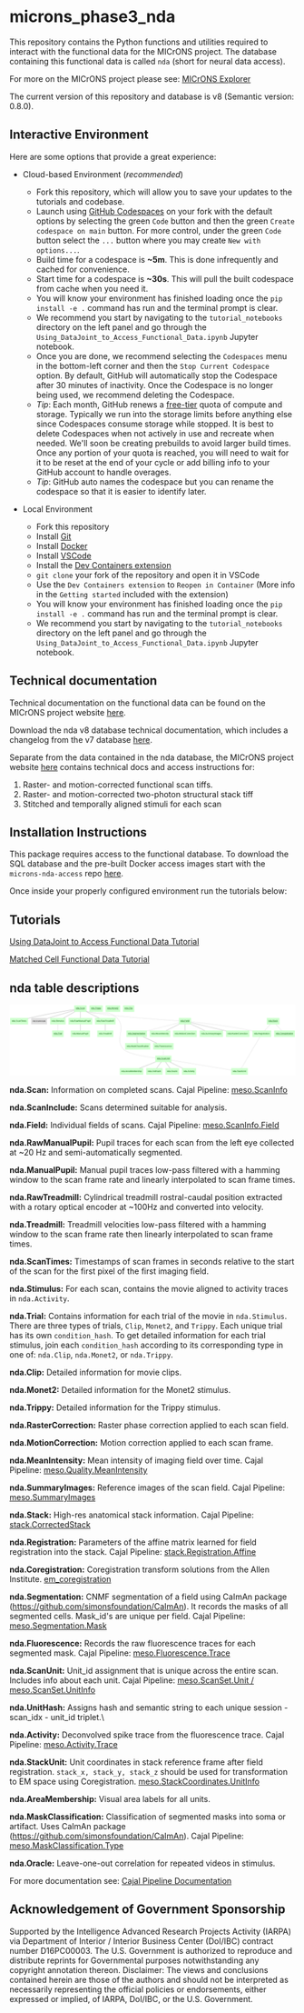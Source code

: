 # microns_phase3_nda

This repository contains the Python functions and utilities required to interact with the functional data for the MICrONS project. The database containing this functional data is called `nda` (short for neural data access).

For more on the MICrONS project please see: [MICrONS Explorer](https://www.microns-explorer.org/)

The current version of this repository and database is v8 (Semantic version: 0.8.0).

## Interactive Environment

Here are some options that provide a great experience:

- Cloud-based Environment (*recommended*)
  - Fork this repository, which will allow you to save your updates to the tutorials and codebase.
  - Launch using [GitHub Codespaces](https://github.com/features/codespaces) on your fork with the default options by selecting the green `Code` button and then the green `Create codespace on main` button. For more control, under the green `Code` button select the `...` button where you may create `New with options...`.
  - Build time for a codespace is **~5m**. This is done infrequently and cached for convenience.
  - Start time for a codespace is **~30s**. This will pull the built codespace from cache when you need it.
  - You will know your environment has finished loading once the `pip install -e .` command has run and the terminal prompt is clear.
  - We recommend you start by navigating to the `tutorial_notebooks` directory on the left panel and go through the `Using_DataJoint_to_Access_Functional_Data.ipynb` Jupyter notebook.
  - Once you are done, we recommend selecting the `Codespaces` menu in the bottom-left corner and then the `Stop Current Codespace` option. By default, GitHub will automatically stop the Codespace after 30 minutes of inactivity.  Once the Codespace is no longer being used, we recommend deleting the Codespace.
  - *Tip*: Each month, GitHub renews a [free-tier](https://docs.github.com/en/billing/managing-billing-for-github-codespaces/about-billing-for-github-codespaces#monthly-included-storage-and-core-hours-for-personal-accounts) quota of compute and storage. Typically we run into the storage limits before anything else since Codespaces consume storage while stopped. It is best to delete Codespaces when not actively in use and recreate when needed. We'll soon be creating prebuilds to avoid larger build times. Once any portion of your quota is reached, you will need to wait for it to be reset at the end of your cycle or add billing info to your GitHub account to handle overages.
  - *Tip*: GitHub auto names the codespace but you can rename the codespace so that it is easier to identify later.

- Local Environment
  - Fork this repository
  - Install [Git](https://git-scm.com/book/en/v2/Getting-Started-Installing-Git)
  - Install [Docker](https://docs.docker.com/get-docker/)
  - Install [VSCode](https://code.visualstudio.com/)
  - Install the [Dev Containers extension](https://marketplace.visualstudio.com/items?itemName=ms-vscode-remote.remote-containers)
  - `git clone` your fork of the repository and open it in VSCode
  - Use the `Dev Containers extension` to `Reopen in Container` (More info in the `Getting started` included with the extension)
  - You will know your environment has finished loading once the `pip install -e .` command has run and the terminal prompt is clear.
  - We recommend you start by navigating to the `tutorial_notebooks` directory on the left panel and go through the `Using_DataJoint_to_Access_Functional_Data.ipynb` Jupyter notebook.

## Technical documentation

Technical documentation on the functional data can be found on the MICrONS project website [here](https://www.microns-explorer.org/cortical-mm3#f-data).

Download the nda v8 database technical documentation, which includes a changelog from the v7 database [here](https://bossdb-open-data.s3.amazonaws.com/iarpa_microns/minnie/functional_data/two_photon_processed_data_and_metadata/database_v8/two_photon_processed_data_and_metadata_technical_documentation_v8.pdf).

Separate from the data contained in the nda database, the MICrONS project website [here](https://www.microns-explorer.org/cortical-mm3#f-data) contains technical docs and access instructions for:

1. Raster- and motion-corrected functional scan tiffs.
2. Raster- and motion-corrected two-photon structural stack tiff
3. Stitched and temporally aligned stimuli for each scan

## Installation Instructions

This package requires access to the functional database. To download the SQL database and the pre-built Docker access images start with the `microns-nda-access` repo [here](https://github.com/cajal/microns-nda-access).

Once inside your properly configured environment run the tutorials below:

## Tutorials

[Using DataJoint to Access Functional Data Tutorial](tutorial_notebooks/Using_DataJoint_to_Access_Functional_Data.ipynb)

[Matched Cell Functional Data Tutorial](tutorial_notebooks/Matched_Cell_Functional_Data.ipynb)

## nda table descriptions

![nda](images/nda_erd.png)

**nda.Scan:** Information on completed scans. Cajal Pipeline: [meso.ScanInfo](https://github.com/cajal/pipeline/blob/6a8342bf3edb07f5653c61024742258295cd8014/python/pipeline/meso.py#L29)

**nda.ScanInclude:** Scans determined suitable for analysis. 

**nda.Field:** Individual fields of scans. Cajal Pipeline: [meso.ScanInfo.Field](https://github.com/cajal/pipeline/blob/6a8342bf3edb07f5653c61024742258295cd8014/python/pipeline/meso.py#L54)

**nda.RawManualPupil:** Pupil traces for each scan from the left eye collected at ~20 Hz and semi-automatically segmented. 

**nda.ManualPupil:** Manual pupil traces low-pass filtered with a hamming window to the scan frame rate and linearly interpolated to scan frame times.

**nda.RawTreadmill:** Cylindrical treadmill rostral-caudal position extracted with a rotary optical encoder at ~100Hz and converted into velocity.

**nda.Treadmill:** Treadmill velocities low-pass filtered with a hamming window to the scan frame rate then linearly interpolated to scan frame times.

**nda.ScanTimes:** Timestamps of scan frames in seconds relative to the start of the scan for the first pixel of the first imaging field.

**nda.Stimulus:** For each scan, contains the movie aligned to activity traces in `nda.Activity`.

**nda.Trial:** Contains information for each trial of the movie in `nda.Stimulus`. There are three types of trials, `Clip`, `Monet2`, and `Trippy`. Each unique trial has its own `condition_hash`. To get detailed information for each trial stimulus, join each `condition_hash` according to its corresponding type in one of: `nda.Clip`, `nda.Monet2`, or `nda.Trippy`.

**nda.Clip:** Detailed information for movie clips.

**nda.Monet2:** Detailed information for the Monet2 stimulus.

**nda.Trippy:** Detailed information for the Trippy stimulus.

**nda.RasterCorrection:** Raster phase correction applied to each scan field.

**nda.MotionCorrection:** Motion correction applied to each scan frame.

**nda.MeanIntensity:** Mean intensity of imaging field over time. Cajal Pipeline: [meso.Quality.MeanIntensity](https://github.com/cajal/pipeline/blob/fa202ee43437a67d55719e8ae9769ee9937581d0/python/pipeline/meso.py#L173)

**nda.SummaryImages:** Reference images of the scan field. Cajal Pipeline: [meso.SummaryImages](https://github.com/cajal/pipeline/blob/921a920478c73687dd78b863fcd05e12bbf1e197/python/pipeline/meso.py#L571)

**nda.Stack:** High-res anatomical stack information. Cajal Pipeline: [stack.CorrectedStack](https://github.com/cajal/pipeline/blob/6a8342bf3edb07f5653c61024742258295cd8014/python/pipeline/stack.py#L733)

**nda.Registration:** Parameters of the affine matrix learned for field registration into the stack. Cajal Pipeline: [stack.Registration.Affine](https://github.com/cajal/pipeline/blob/6a8342bf3edb07f5653c61024742258295cd8014/python/pipeline/stack.py#L1333)

**nda.Coregistration:** Coregistration transform solutions from the Allen Institute. [em_coregistration](https://github.com/AllenInstitute/em_coregistration/phase3)

**nda.Segmentation:** CNMF segmentation of a field using CaImAn package (https://github.com/simonsfoundation/CaImAn). It records the masks of all segmented cells. Mask_id's are unique per field. Cajal Pipeline: [meso.Segmentation.Mask](https://github.com/cajal/pipeline/blob/921a920478c73687dd78b863fcd05e12bbf1e197/python/pipeline/meso.py#L765)

**nda.Fluorescence:** Records the raw fluorescence traces for each segmented mask. Cajal Pipeline: [meso.Fluorescence.Trace](https://github.com/cajal/pipeline/blob/921a920478c73687dd78b863fcd05e12bbf1e197/python/pipeline/meso.py#L1159)

**nda.ScanUnit:** Unit_id assignment that is unique across the entire scan. Includes info about each unit. Cajal Pipeline: [meso.ScanSet.Unit / meso.ScanSet.UnitInfo](https://github.com/cajal/pipeline/blob/921a920478c73687dd78b863fcd05e12bbf1e197/python/pipeline/meso.py#L1341)

**nda.UnitHash:** Assigns hash and semantic string to each unique session - scan\_idx - unit\_id triplet.\\

**nda.Activity:** Deconvolved spike trace from the fluorescence trace. Cajal Pipeline: [meso.Activity.Trace](https://github.com/cajal/pipeline/blob/921a920478c73687dd78b863fcd05e12bbf1e197/python/pipeline/meso.py#L1501)

**nda.StackUnit:** Unit coordinates in stack reference frame after field registration. `stack_x, stack_y, stack_z` should be used for transformation to EM space using Coregistration. [meso.StackCoordinates.UnitInfo](https://github.com/cajal/pipeline/blob/921a920478c73687dd78b863fcd05e12bbf1e197/python/pipeline/meso.py#L1672)

**nda.AreaMembership:** Visual area labels for all units.

**nda.MaskClassification:** Classification of segmented masks into soma or artifact. Uses CaImAn package (https://github.com/simonsfoundation/CaImAn). Cajal Pipeline: [meso.MaskClassification.Type](https://github.com/cajal/pipeline/blob/6f44fdbd186905d95a9a86d6d60ad147df24f9e2/python/pipeline/meso.py#L1478)

**nda.Oracle:** Leave-one-out correlation for repeated videos in stimulus.

For more documentation see: [Cajal Pipeline Documentation](https://cajal.github.io/atlab-docs.github.io/pipeline.html)

## Acknowledgement of Government Sponsorship

Supported by the Intelligence Advanced Research Projects Activity (IARPA) via Department of Interior / Interior Business Center (DoI/IBC) contract number D16PC00003. The U.S. Government is authorized to reproduce and distribute reprints for Governmental purposes notwithstanding any copyright annotation thereon. Disclaimer: The views and conclusions contained herein are those of the authors and should not be interpreted as necessarily representing the official policies or endorsements, either expressed or implied, of IARPA, DoI/IBC, or the U.S. Government.
